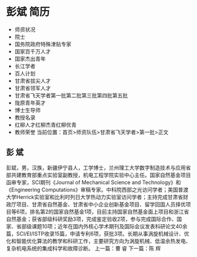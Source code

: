 # 彭斌 简历
- 师资状况
- 院士
- 国务院政府特殊津贴专家
- 国家百千万人才
- 国家杰出青年
- 长江学者
- 百人计划
- 甘肃省拔尖人才
- 甘肃省领军人才
- 甘肃省飞天学者第一批第二批第三批第四批第五批
- 陇原青年英才
- 博士生导师
- 教授名录
- 红柳人才红柳杰青红柳优青
- 教师荣誉
当前位置：首页>师资队伍>甘肃省飞天学者>第一批>正文

## 彭 斌
彭斌，男，汉族，新疆伊宁县人，工学博士，兰州理工大学数字制造技术与应用省部共建教育部重点实验室副教授，机电工程学院实验中心主任。国家自然基金项目函审专家，SCI期刊《Journal of Mechanical Science and Technology》和《Engineering Computations》审稿专家。中科院西部之光访问学者；美国普渡大学Herrick实验室和比利时列日大学热动力实验室访问学者；主持完成甘肃省财政厅项目、甘肃省自然基金、甘肃省中小企业创新基金项目、留学回国人员择优项目等6项，排名第2的国家自然基金1项，目前主持国家自然基金面上项目和浙江省自然基金；获省部级科研奖励3项，完成鉴定验收2项，参与完成国际合作、国家、省部级课题10项；近年在国内外核心学术期刊及国际会议发表科研论文40余篇，SCI/EI/ISTP收录15篇，申请专利6项，获批3项。长期从事涡旋机械设计、优化和智能优化算法的教学和科研工作，主要研究方向为涡旋机械、低温余热发电、复杂机电系统的集成科学和故障诊断。
上一篇：曹 睿
下一篇：陈 辉
